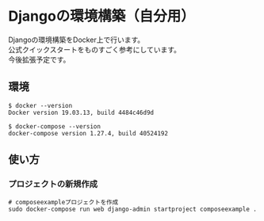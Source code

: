 # Djangoの環境構築（自分用）
Djangoの環境構築をDocker上で行います。  
公式クイックスタートをものすごく参考にしています。  
今後拡張予定です。

## 環境
```
$ docker --version
Docker version 19.03.13, build 4484c46d9d

$ docker-compose --version
docker-compose version 1.27.4, build 40524192
```
## 使い方
### プロジェクトの新規作成
```
# composeexampleプロジェクトを作成
sudo docker-compose run web django-admin startproject composeexample .
```
